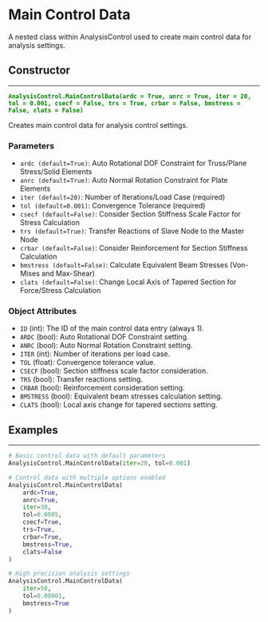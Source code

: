 # Main Control Data

A nested class within AnalysisControl used to create main control data for analysis settings.

## Constructor
---
**<font color="green">`AnalysisControl.MainControlData(ardc = True, anrc = True, iter = 20, tol = 0.001, csecf = False, trs = True, crbar = False, bmstress = False, clats = False)`</font>**

Creates main control data for analysis control settings.

### Parameters
* `ardc (default=True)`: Auto Rotational DOF Constraint for Truss/Plane Stress/Solid Elements
* `anrc (default=True)`: Auto Normal Rotation Constraint for Plate Elements  
* `iter (default=20)`: Number of Iterations/Load Case (required)
* `tol (default=0.001)`: Convergence Tolerance (required)
* `csecf (default=False)`: Consider Section Stiffness Scale Factor for Stress Calculation
* `trs (default=True)`: Transfer Reactions of Slave Node to the Master Node
* `crbar (default=False)`: Consider Reinforcement for Section Stiffness Calculation
* `bmstress (default=False)`: Calculate Equivalent Beam Stresses (Von-Mises and Max-Shear)
* `clats (default=False)`: Change Local Axis of Tapered Section for Force/Stress Calculation

### Object Attributes
* `ID` (int): The ID of the main control data entry (always 1).
* `ARDC` (bool): Auto Rotational DOF Constraint setting.
* `ANRC` (bool): Auto Normal Rotation Constraint setting.
* `ITER` (int): Number of iterations per load case.
* `TOL` (float): Convergence tolerance value.
* `CSECF` (bool): Section stiffness scale factor consideration.
* `TRS` (bool): Transfer reactions setting.
* `CRBAR` (bool): Reinforcement consideration setting.
* `BMSTRESS` (bool): Equivalent beam stresses calculation setting.
* `CLATS` (bool): Local axis change for tapered sections setting.

## Examples
---
```py
# Basic control data with default parameters
AnalysisControl.MainControlData(iter=20, tol=0.001)

# Control data with multiple options enabled
AnalysisControl.MainControlData(
    ardc=True,
    anrc=True, 
    iter=30,
    tol=0.0005,
    csecf=True,
    trs=True,
    crbar=True,
    bmstress=True,
    clats=False
)

# High precision analysis settings
AnalysisControl.MainControlData(
    iter=50,
    tol=0.00001,
    bmstress=True
)
```